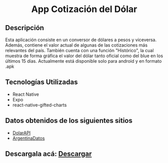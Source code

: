 <h1 align="center">App Cotización del Dólar</h1>

## Descripción
Esta aplicación consiste en un conversor de dólares a pesos y viceversa. Además, contiene el valor actual de algunas de las cotizaciones más relevantes del país. También cuenta con una función "Histórico", la cual muestra de forma gráfica el valor del dólar tanto oficial como del blue en los últimos 15 días. Actualmente está disponible solo para android y en formato .apk

## Tecnologías Utilizadas
- React Native
- Expo
- react-native-gifted-charts

## Datos obtenidos de los siguientes sitios
- [DolarAPI](https://dolarapi.com/)
- [ArgentinaDatos](https://argentinadatos.com)

## Descargala acá: [Descargar](https://expo.dev/artifacts/eas/vpcKNQ7JQtRBQhJjxJs9Wv.apk)
